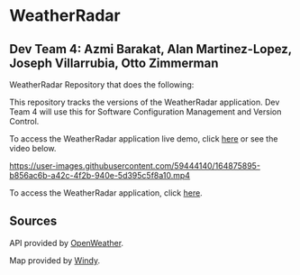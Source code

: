# WeatherRadar
## Dev Team 4: Azmi Barakat, Alan Martinez-Lopez, Joseph Villarrubia, Otto Zimmerman

WeatherRadar Repository that does the following:

This repository tracks the versions of the WeatherRadar application. Dev Team 4 will use this for Software Configuration Management and Version Control.

To access the WeatherRadar application live demo, click [here](https://www.loom.com/share/95041fd6ec174956b9826cc273bc4fa7) or see the video below.

https://user-images.githubusercontent.com/59444140/164875895-b856ac6b-a42c-4f2b-940e-5d395c5f8a10.mp4

To access the WeatherRadar application, click [here](https://am26001.github.io/WeatherRadar/index.html).

## Sources
API provided by [OpenWeather](https://openweathermap.org/api).

Map provided by [Windy](https://www.windy.com/41.876/-87.624?41.408,-87.624,8).

